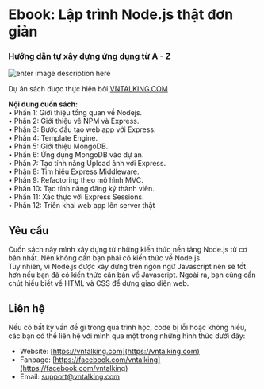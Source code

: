 # Ebook: Lập trình Node.js thật đơn giản<br/>
### Hướng dẫn tự xây dựng ứng dụng từ A - Z
![enter image description here](https://i.ibb.co/QrchKf4/lap-Trinh-Node-3-DCover.png)

Dự án sách được thực hiện bởi [VNTALKING.COM](https://vntalking.com)<br/>

**Nội dung cuốn sách:**<br/>
•	Phần 1: Giới thiệu tổng quan về Nodejs.<br/>
•	Phần 2: Giới thiệu về NPM và Express.<br/>
•	Phần 3: Bước đầu tạo web app với Express.<br/>
•	Phần 4: Template Engine.<br/>
•	Phần 5: Giới thiệu MongoDB.<br/>
•	Phần 6: Ứng dụng MongoDB vào dự án.<br/>
•	Phần 7: Tạo tính năng Upload ảnh với Express.<br/>
•	Phần 8: Tìm hiểu Express Middleware.<br/>
•	Phần 9: Refactoring theo mô hình MVC.<br/>
•	Phần 10: Tạo tính năng đăng ký thành viên.<br/>
•	Phần 11: Xác thực với Express Sessions.<br/>
•	Phần 12: Triển khai web app lên server thật<br/>

## Yêu cầu 
Cuốn sách này mình xây dựng từ những kiến thức nền tảng Node.js từ cơ bản nhất. Nên không cần bạn phải có kiến thức về Node.js. 
<br>
Tuy nhiên, vì Node.js được xây dựng trên ngôn ngữ Javascript nên sẽ tốt hơn nếu bạn đã có kiến thức căn bản về Javascript. Ngoài ra, bạn cũng cần chút hiểu biết về HTML và CSS để dựng giao diện web.

## Liên hệ
Nếu có bất kỳ vấn đề gì trong quá trình học, code bị lỗi hoặc không hiểu, các bạn có thể liên hệ với mình qua một trong những hình thức dưới đây:

 - Website: [https://vntalking.com](https://vntalking.com)
 - Fanpage: [https://facebook.com/vntalking](https://facebook.com/vntalking)
 - Email: [support@vntalking.com](support@vntalking.com)

